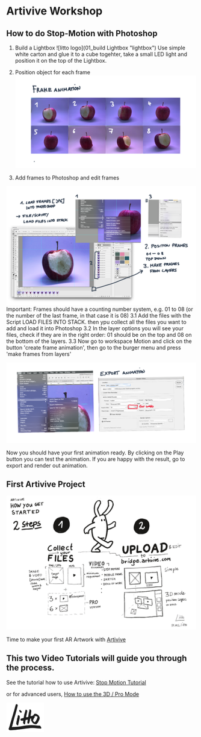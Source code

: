 
# Artivive Workshop
## How to do Stop-Motion with Photoshop

1. Build a Lightbox 
![litto logo](01_build Lightbox "lightbox")
Use simple white carton and glue it to a cube togehter, take a small LED light and position it on the top of the Lightbox. 

2. Position object for each frame 
![02](02_loopanim.png "loopAnim")

3. Add frames to Photoshop and edit frames

![03](03_PS.png "Photoshop")
Important: Frames should have a counting number system, e.g. 01 to 08 (or the number of the last frame, in that case it is 08) 
3.1 Add the files with the Script LOAD FILES INTO STACK. then ypu collect all the files you want to add and load it into Photoshop
3.2 In the layer options you will see your files, check if they are in the right order: 01 should be on the top and 08 on the bottom of the layers. 
3.3 Now go to workspace Motion and click on the button 'create frame animation', then go to the burger menu and press 'make frames from layers' 

![04](04_render.png "Photoshop")

Now you should have your first animation ready. By clicking on the Play button you can test the animation. 
If you are happy with the result, go to export and render out animation.

## First Artivive Project
![Artivive](04_artivive.jpg "Artivive First Steps")

Time to make your first AR Artwork with [Artivive](https://artivive.com/) 

## This two Video Tutorials will guide you through the process.

See the tutorial how to use Artivive: [Stop Motion Tutorial](https://www.youtube.com/watch?v=t_pwfmmJqiI) 

or for advanced users, [How to use the 3D / Pro Mode](https://www.youtube.com/watch?v=xjUqfdRpwx0) 

![litto logo](logo.png "litto.work")


